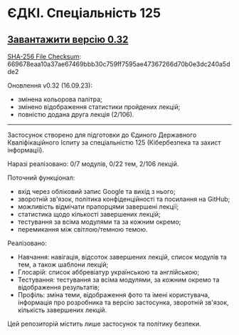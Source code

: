 # ЄДКІ. Спеціальність 125
## [Завантажити версію 0.32](https://github.com/ArchExalt/EDKIApp/blob/main/EDKI-v0.32.apk)
[SHA-256 File Checksum](https://emn178.github.io/online-tools/sha256_checksum.html): 669678eaa10a37ae67469bbb30c759ff7595ae47367266d70b0e3dc240a5dde2

Оновлення v0.32 (16.09.23):

- змінена кольорова палітра;
- змінено відображення статистики пройдених лекцій;
- повністю додана друга лекція (2/106).
  
---
Застосунок створено для підготовки до Єдиного Державного Кваліфікаційного Іспиту за спеціальністю 125 (Кібербезпека та захист інформації).

Наразі реалізовано: 0/7 модулів, 0/22 тем, 2/106 лекцій.

Поточний функціонал:
- вхід через обліковий запис Google та вихід з нього;
- зворотній зв'язок, політика конфіденційності та посилання на GitHub;
- можливість відмічати прапорцями завершені лекції;
- статистика щодо кількості завершених лекцій;
- тестування за всіма модулями та за кожним окремо;
- перемикання між світлою/темною темою.

Реалізовано:
- Навчання: навігація, відсоток завершених лекцій, список модулів та тем, а також шаблони лекцій;
- Глосарій: список аббревіатур українською та англійською;
- Тестування: тестування за всіма модулями, за кожним окремо та відображення результатів;
- Профіль: зміна теми, відображення фото та імені користувача, інформація про розробника та версію застосунка, зворотній зв'язок, кількість завершених лекцій.

Цей репозиторій містить лише застосунок та політику безпеки.
